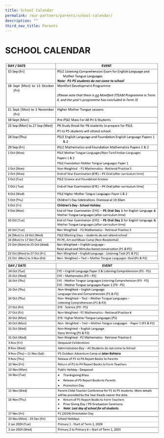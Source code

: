 ```yaml
---
title: School Calendar
permalink: /our-partners/parents/school-calendar/
description: ""
third_nav_title: Parents
---
```

# **SCHOOL CALENDAR**

![](/images/Our%20Partners/2023%20term%204%20letter-4.jpg)
![](/images/Our%20Partners/2023%20term%204%20letter-5.jpg)
